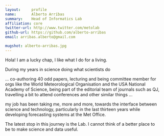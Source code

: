```yaml
---
layout:     profile
name:       Alberto Arribas
summary:    Head of Informatics Lab
affiliation: core
twitter-url: http://www.twitter.com/metolab
github-url: https://github.com/alberto-arribas
email: arribas.alberto@gmail.com

mugshot: alberto-arribas.jpg
---
```


Hola! I am a lucky chap, I like what I do for a living.

During my years in science doing what scientists do

... co-authoring 40 odd papers, lecturing and being committee member for orgs like the World Meteorological Organisation and the USA National Academy of Science, being part of the editorial team of journals such as QJ, travelling a bit to attend conferences and other similar things ...

 my job has been taking me, more and more, towards the interface between science and technology, particularly in the last thirteen years while developing forecasting systems at the Met Office.

The latest stop in this journey is the Lab. I cannot think of a better place to be to make science and data useful.
